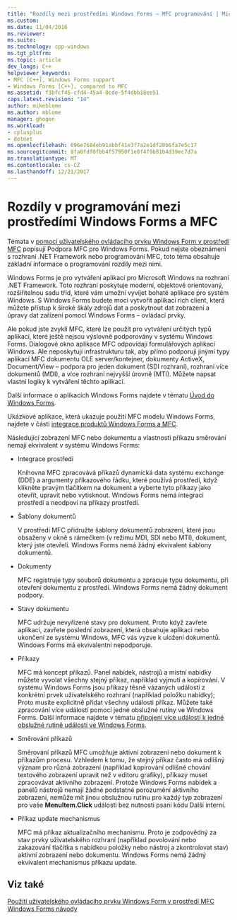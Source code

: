 ```yaml
---
title: "Rozdíly mezi prostředími Windows Forms – MFC programování | Microsoft Docs"
ms.custom: 
ms.date: 11/04/2016
ms.reviewer: 
ms.suite: 
ms.technology: cpp-windows
ms.tgt_pltfrm: 
ms.topic: article
dev_langs: C++
helpviewer_keywords:
- MFC [C++], Windows Forms support
- Windows Forms [C++], compared to MFC
ms.assetid: f3bfcf45-cfd4-45a4-8cde-5f4dbb18ee51
caps.latest.revision: "14"
author: mikeblome
ms.author: mblome
manager: ghogen
ms.workload:
- cplusplus
- dotnet
ms.openlocfilehash: 696e7684eb91abbf41e3f7a2e1df20b6fa7e5c17
ms.sourcegitcommit: 8fa8fdf0fbb4f57950f1e8f4f9b81b4d39ec7d7a
ms.translationtype: MT
ms.contentlocale: cs-CZ
ms.lasthandoff: 12/21/2017
---
```

# <a name="windows-formsmfc-programming-differences"></a>Rozdíly v programování mezi prostředími Windows Forms a MFC
Témata v [pomocí uživatelského ovládacího prvku Windows Form v prostředí MFC](../dotnet/using-a-windows-form-user-control-in-mfc.md) popisují Podpora MFC pro Windows Forms. Pokud nejste obeznámeni s rozhraní .NET Framework nebo programování MFC, toto téma obsahuje základní informace o programování rozdíly mezi nimi.  
  
 Windows Forms je pro vytváření aplikací pro Microsoft Windows na rozhraní .NET Framework. Toto rozhraní poskytuje moderní, objektově orientovaný, rozšiřitelnou sadu tříd, které vám umožní vyvíjet bohaté aplikace pro systém Windows. S Windows Forms budete moci vytvořit aplikaci rich client, která můžete přístup k široké škály zdrojů dat a poskytnout dat zobrazení a úpravy dat zařízení pomocí Windows Forms – ovládací prvky.  
  
 Ale pokud jste zvyklí MFC, které lze použít pro vytváření určitých typů aplikací, které ještě nejsou výslovně podporovány v systému Windows Forms. Dialogové okno aplikace MFC odpovídají formulářových aplikací Windows. Ale neposkytují infrastrukturu tak, aby přímo podporují jinými typy aplikací MFC dokumentu OLE server/kontejner, dokumenty ActiveX, Document/View – podpora pro jeden dokument (SDI rozhraní), rozhraní více dokumentů (MDI), a více rozhraní nejvyšší úrovně (MTI). Můžete napsat vlastní logiky k vytváření těchto aplikací.  
  
 Další informace o aplikacích Windows Forms najdete v tématu [Úvod do Windows Forms](/dotnet/framework/winforms/windows-forms-overview).  
  
 Ukázkové aplikace, která ukazuje použití MFC modelu Windows Forms, najdete v části [integrace produktů Windows Forms a MFC](http://www.microsoft.com/downloads/details.aspx?FamilyID=987021bc-e575-4fe3-baa9-15aa50b0f599&displaylang=en).  
  
 Následující zobrazení MFC nebo dokumentu a vlastnosti příkazu směrování nemají ekvivalent v systému Windows Forms:  
  
-   Integrace prostředí  
  
     Knihovna MFC zpracovává příkazů dynamická data systému exchange (DDE) a argumenty příkazového řádku, které používá prostředí, když klikněte pravým tlačítkem na dokument a vyberte tyto příkazy jako otevřít, upravit nebo vytisknout. Windows Forms nemá integraci prostředí a neodpoví na příkazy prostředí.  
  
-   Šablony dokumentů  
  
     V prostředí MFC přidružte šablony dokumentů zobrazení, které jsou obsaženy v okně s rámečkem (v režimu MDI, SDI nebo MTI), dokument, který jste otevřeli. Windows Forms nemá žádný ekvivalent šablony dokumentů.  
  
-   Dokumenty  
  
     MFC registruje typy souborů dokumentu a zpracuje typu dokumentu, při otevření dokumentu z prostředí. Windows Forms nemá žádný dokument podpory.  
  
-   Stavy dokumentu  
  
     MFC udržuje nevyřízené stavy pro dokument. Proto když zavřete aplikaci, zavřete poslední zobrazení, která obsahuje aplikaci nebo ukončení ze systému Windows, MFC vás vyzve k uložení dokumentů. Windows Forms má ekvivalentní nepodporuje.  
  
-   Příkazy  
  
     MFC má koncept příkazů. Panel nabídek, nástrojů a místní nabídky můžete vyvolat všechny stejný příkaz, například vyjmutí a kopírování. V systému Windows Forms jsou příkazy těsně vázaných událostí z konkrétní prvek uživatelského rozhraní (například položku nabídky); Proto musíte explicitně přidat všechny události příkaz. Můžete také zpracování více událostí pomocí jedné obslužné rutiny ve Windows Forms. Další informace najdete v tématu [připojení více událostí k jedné obslužné rutině událostí ve Windows Forms](/dotnet/framework/winforms/how-to-connect-multiple-events-to-a-single-event-handler-in-windows-forms).  
  
-   Směrování příkazů  
  
     Směrování příkazů MFC umožňuje aktivní zobrazení nebo dokument k příkazům procesu. Vzhledem k tomu, že stejný příkaz často má odlišný význam pro různá zobrazení (například kopírování odlišné chování textového zobrazení upravit než v editoru grafiky), příkazy muset zpracovávat aktivního zobrazení. Protože Windows Forms nabídek a panelů nástrojů nemají žádné podstatné porozumění aktivního zobrazení, nemůže mít jinou obslužnou rutinu pro každý typ zobrazení pro vaše **MenuItem.Click** události bez nutnosti psaní kódu Další interní.  
  
-   Příkaz update mechanismus  
  
     MFC má příkaz aktualizačního mechanismu. Proto je zodpovědný za stav prvky uživatelského rozhraní (například povolování nebo zakazování tlačítka s nabídkou položky nebo nástroj a zkontrolovat stav) aktivní zobrazení nebo dokumentu. Windows Forms nemá žádný ekvivalent mechanismus příkazu update.  
  
## <a name="see-also"></a>Viz také  
 [Použití uživatelského ovládacího prvku Windows Form v prostředí MFC](../dotnet/using-a-windows-form-user-control-in-mfc.md)   
 [Windows Forms návody](http://msdn.microsoft.com/en-us/fd44d13d-4733-416f-aefc-32592e59e5d9)